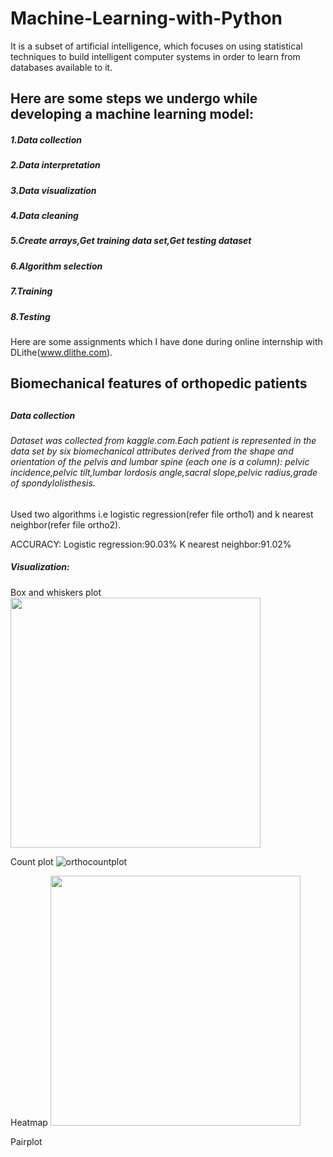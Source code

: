 # Machine-Learning-with-Python
 It is a subset of artificial intelligence, which focuses on using statistical techniques to build intelligent computer systems in order to learn from databases available to it. 
 
 <h2>Here are some steps we undergo while developing a machine learning model:</h2>
 
<h5>1.Data collection</h5>
<h5>2.Data interpretation</h5>
<h5>3.Data visualization</h5>
<h5>4.Data cleaning</h5>
<h5>5.Create arrays,Get training data set,Get testing dataset
<h5>6.Algorithm selection</h5>
<h5>7.Training</h5>
<h5>8.Testing</h5> 
 
 Here are some assignments which I have done during online internship with DLithe(www.dlithe.com).
 
 <h2>Biomechanical features of orthopedic patients<h2>
 <h5>Data collection</h5>
  <h6> Dataset was collected from kaggle.com.Each patient is represented in the data set by six biomechanical attributes derived from the shape and orientation of the pelvis and         lumbar   spine (each one is a column): pelvic incidence,pelvic tilt,lumbar lordosis angle,sacral slope,pelvic radius,grade of spondylolisthesis.</h6>

  Used two algorithms i.e logistic regression(refer file ortho1) and k nearest neighbor(refer file ortho2).
  
  ACCURACY:
  Logistic regression:90.03%
  K nearest neighbor:91.02%
  
  <h5>Visualization:</h5>
  
  Box and whiskers plot
  <img src="https://user-images.githubusercontent.com/68176147/87750715-d61a3200-c819-11ea-956e-fd4b2bce5218.png" width="400"/>
  
  Count plot
  ![orthocountplot](https://user-images.githubusercontent.com/68176147/87751116-ebdc2700-c81a-11ea-8433-f9356622ea2f.png)
  
  Heatmap
  <img src="https://user-images.githubusercontent.com/68176147/87751355-70c74080-c81b-11ea-943d-de3832a0b747.png" width="400"/>
  
  Pairplot
  

  
  
  

  

